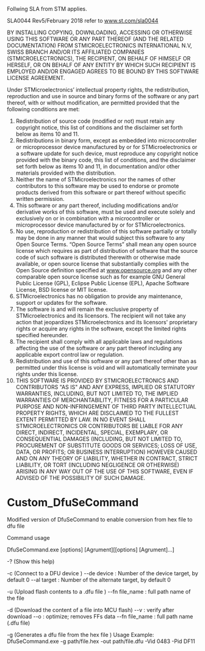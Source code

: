 Follwing SLA from STM applies.

SLA0044 Rev5/February 2018
refer to www.st.com/sla0044

BY INSTALLING COPYING, DOWNLOADING, ACCESSING OR OTHERWISE USING THIS SOFTWARE OR ANY PART THEREOF (AND THE RELATED DOCUMENTATION) FROM STMICROELECTRONICS INTERNATIONAL N.V, SWISS BRANCH AND/OR ITS AFFILIATED COMPANIES (STMICROELECTRONICS), THE RECIPIENT, ON BEHALF OF HIMSELF OR HERSELF, OR ON BEHALF OF ANY ENTITY BY WHICH SUCH RECIPIENT IS EMPLOYED AND/OR ENGAGED AGREES TO BE BOUND BY THIS SOFTWARE LICENSE AGREEMENT.

Under STMicroelectronics’ intellectual property rights, the redistribution, reproduction and use in source and binary forms of the software or any part thereof, with or without modification, are permitted provided that the following conditions are met:
1.	Redistribution of source code (modified or not) must retain any copyright notice, this list of conditions and the disclaimer set forth below as items 10 and 11.
2.	Redistributions in binary form, except as embedded into microcontroller or microprocessor device manufactured by or for STMicroelectronics or a software update for such device, must reproduce any copyright notice provided with the binary code, this list of conditions, and the disclaimer set forth below as items 10 and 11, in documentation and/or other materials provided with the distribution.
3.	Neither the name of STMicroelectronics nor the names of other contributors to this software may be used to endorse or promote products derived from this software or part thereof without specific written permission.
4.	This software or any part thereof, including modifications and/or derivative works of this software, must be used and execute solely and exclusively on or in combination with a microcontroller or microprocessor device manufactured by or for STMicroelectronics.
5.	No use, reproduction or redistribution of this software partially or totally may be done in any manner that would subject this software to any Open Source Terms. “Open Source Terms” shall mean any open source license which requires as part of distribution of software that the source code of such software is distributed therewith or otherwise made available, or open source license that substantially complies with the Open Source definition specified at www.opensource.org and any other comparable open source license such as for example GNU General Public License (GPL), Eclipse Public License (EPL), Apache Software License, BSD license or MIT license.
6.	STMicroelectronics has no obligation to provide any maintenance, support or updates for the software.
7.	The software is and will remain the exclusive property of STMicroelectronics and its licensors. The recipient will not take any action that jeopardizes STMicroelectronics and its licensors' proprietary rights or acquire any rights in the software, except the limited rights specified hereunder.
8.	The recipient shall comply with all applicable laws and regulations affecting the use of the software or any part thereof including any applicable export control law or regulation.
9.	Redistribution and use of this software or any part thereof other than as permitted under this license is void and will automatically terminate your rights under this license. 
10.	THIS SOFTWARE IS PROVIDED BY STMICROELECTRONICS AND CONTRIBUTORS "AS IS" AND ANY EXPRESS, IMPLIED OR STATUTORY WARRANTIES, INCLUDING, BUT NOT LIMITED TO, THE IMPLIED WARRANTIES OF MERCHANTABILITY, FITNESS FOR A PARTICULAR PURPOSE AND NON-INFRINGEMENT OF THIRD PARTY INTELLECTUAL PROPERTY RIGHTS, WHICH ARE DISCLAIMED TO THE FULLEST EXTENT PERMITTED BY LAW. IN NO EVENT SHALL STMICROELECTRONICS OR CONTRIBUTORS BE LIABLE FOR ANY DIRECT, INDIRECT, INCIDENTAL, SPECIAL, EXEMPLARY, OR CONSEQUENTIAL DAMAGES (INCLUDING, BUT NOT LIMITED TO, PROCUREMENT OF SUBSTITUTE GOODS OR SERVICES; LOSS OF USE, DATA, OR PROFITS; OR BUSINESS INTERRUPTION) HOWEVER CAUSED AND ON ANY THEORY OF LIABILITY, WHETHER IN CONTRACT, STRICT LIABILITY, OR TORT (INCLUDING NEGLIGENCE OR OTHERWISE) ARISING IN ANY WAY OUT OF THE USE OF THIS SOFTWARE, EVEN IF ADVISED OF THE POSSIBILITY OF SUCH DAMAGE.

# Custom_DfuSeCommand
Modified version of DfuSeCommand to enable conversion from hex file to dfu file

Command usage

DfuSeCommand.exe [options] [Agrument][[options] [Agrument]...]

-?                   (Show this help)

-c                   (Connect to a DFU device )
  --de  device      : Number of the device target, by default 0
  --al  target      : Number of the alternate target, by default 0

-u                   (Upload flash contents to a .dfu file )
  --fn  file_name   : full path name of the file

-d                   (Download the content of a file into MCU flash)
  --v               : verify after download
  --o               : optimize; removes FFs data
  --fn  file_name   : full path name (.dfu file)

-g                   (Generates a dfu file from the hex file )
Usage Example: DfuSeCommand.exe -g path/file.hex -out path/file.dfu -Vid 0483 -Pid DF11
